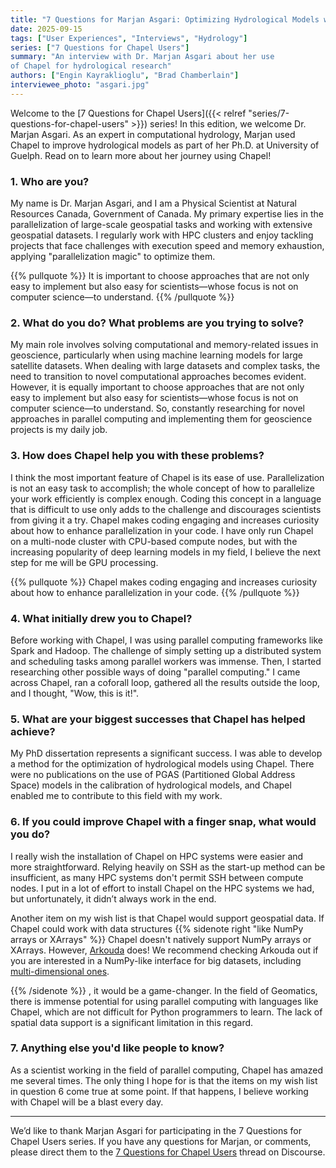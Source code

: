 ```yaml
---
title: "7 Questions for Marjan Asgari: Optimizing Hydrological Models with Chapel"
date: 2025-09-15
tags: ["User Experiences", "Interviews", "Hydrology"]
series: ["7 Questions for Chapel Users"]
summary: "An interview with Dr. Marjan Asgari about her use
of Chapel for hydrological research"
authors: ["Engin Kayraklioglu", "Brad Chamberlain"]
interviewee_photo: "asgari.jpg"
---
```


Welcome to the [7 Questions for Chapel Users]({{< relref
"series/7-questions-for-chapel-users" >}}) series! In this edition, we
welcome Dr. Marjan Asgari. As an expert in computational hydrology,
Marjan used Chapel to improve hydrological models as part of her
Ph.D. at University of Guelph. Read on to learn more about her journey
using Chapel!

### 1. Who are you?

My name is Dr. Marjan Asgari, and I am a Physical Scientist at Natural Resources
Canada, Government of Canada. My primary expertise lies in the parallelization
of large-scale geospatial tasks and working with extensive geospatial datasets.
I regularly work with HPC clusters and enjoy tackling projects that face
challenges with execution speed and memory exhaustion, applying "parallelization
magic" to optimize them.

{{% pullquote %}}
It is important to choose approaches that are not only easy to implement but
also easy for scientists—whose focus is not on computer science—to understand.
{{% /pullquote %}}

### 2. What do you do? What problems are you trying to solve?

My main role involves solving computational and memory-related issues in
geoscience, particularly when using machine learning models for large satellite
datasets. When dealing with large datasets and complex tasks, the need to
transition to novel computational approaches becomes evident. However, it is
equally important to choose approaches that are not only easy to implement but
also easy for scientists—whose focus is not on computer science—to understand.
So, constantly researching for novel approaches in parallel computing and
implementing them for geoscience projects is my daily job.


### 3. How does Chapel help you with these problems?

I think the most important feature of Chapel is its ease of use. Parallelization
is not an easy task to accomplish; the whole concept of how to parallelize your
work efficiently is complex enough. Coding this concept in a language that is
difficult to use only adds to the challenge and discourages scientists from
giving it a try. Chapel makes coding engaging and increases curiosity about how
to enhance parallelization in your code. I have only run Chapel on a multi-node
cluster with CPU-based compute nodes, but with the increasing popularity of deep
learning models in my field, I believe the next step for me will be GPU
processing.

{{% pullquote %}}
Chapel makes coding engaging and increases curiosity about how to enhance
parallelization in your code.
{{% /pullquote %}}

### 4. What initially drew you to Chapel?

Before working with Chapel, I was using parallel computing frameworks like Spark
and Hadoop. The challenge of simply setting up a distributed system and
scheduling tasks among parallel workers was immense. Then, I started researching
other possible ways of doing "parallel computing." I came across Chapel, ran a
coforall loop, gathered all the results outside the loop, and I thought, "Wow,
this is it!".

### 5. What are your biggest successes that Chapel has helped achieve?

My PhD dissertation represents a significant success. I was able to develop a
method for the optimization of hydrological models using Chapel. There were no
publications on the use of PGAS (Partitioned Global Address Space) models in the
calibration of hydrological models, and Chapel enabled me to contribute to this
field with my work.


### 6. If you could improve Chapel with a finger snap, what would you do?

I really wish the installation of Chapel on HPC systems were easier and more
straightforward. Relying heavily on SSH as the start-up method can be
insufficient, as many HPC systems don't permit SSH between compute nodes.  I
put in a lot of effort to install Chapel on the HPC systems we had, but
unfortunately, it didn’t always work in the end.

Another item on my wish list is that Chapel would support geospatial data. If
Chapel could work with data structures {{% sidenote right "like NumPy arrays or XArrays" %}}
Chapel doesn't natively support NumPy arrays or XArrays. However,
<a href="https://arkouda-www.github.io/">Arkouda</a> does!  We recommend
checking Arkouda out if you are interested in a NumPy-like interface for big
datasets, including <a href="youtube.com/watch?v=v8p0T-RJTCU&embeds_referring_euri=https%3A%2F%2Fdiscourse.pangeo.io%2F&source_ve_path=Mjg2NjY">multi-dimensional ones</a>.

{{% /sidenote %}}
, it would be
a game-changer. In the field of Geomatics, there is immense potential for using
parallel computing with languages like Chapel, which are not difficult for
Python programmers to learn. The lack of spatial data support is a significant
limitation in this regard.

### 7. Anything else you'd like people to know?

As a scientist working in the field of parallel computing, Chapel has amazed me
several times. The only thing I hope for is that the items on my wish list in
question 6 come true at some point. If that happens, I believe working with
Chapel will be a blast every day.


---

We’d like to thank Marjan Asgari for participating in the 7 Questions for Chapel
Users series. If you have any questions for Marjan, or comments, please direct them to the [7
Questions for Chapel
Users](https://chapel.discourse.group/t/7-questions-for-chapel-users-series-questions-comments/37200)
thread on Discourse.
